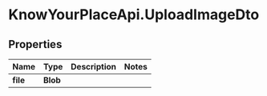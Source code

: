 # KnowYourPlaceApi.UploadImageDto

## Properties
Name | Type | Description | Notes
------------ | ------------- | ------------- | -------------
**file** | **Blob** |  | 

